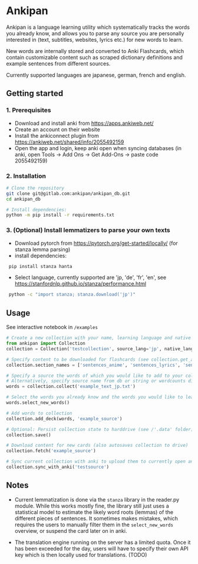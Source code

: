 # Ankipan

Ankipan is a language learning utility which systematically tracks the words you already know, and allows you to parse any source you are personally interested in (text, subtitles, websites, lyrics etc.) for new words to learn.

New words are internally stored and converted to Anki Flashcards, which contain customizable content such as scraped dictionary definitions and example sentences from different sources.

Currently supported languages are japanese, german, french and english.

## Getting started

### 1. Prerequisites

- Download and install anki from https://apps.ankiweb.net/
- Create an account on their website
- Install the ankiconnect plugin from https://ankiweb.net/shared/info/2055492159
- Open the app and login, keep anki open when syncing databases (in anki, open Tools -> Add Ons -> Get Add-Ons -> paste code 2055492159)

### 2. Installation

```bash
# Clone the repository
git clone git@gitlab.com:ankipan/ankipan_db.git
cd ankipan_db

# Install dependencies:
python -m pip install -r requirements.txt

```

### 3. (Optional) Install lemmatizers to parse your own texts

- Download pytorch from https://pytorch.org/get-started/locally/ (for stanza lemma parsing)
- install dependencies:

```bash
 pip install stanza hanta
```
-  Select language, currently supported are 'jp, 'de', 'fr', 'en', see https://stanfordnlp.github.io/stanza/performance.html

```bash
 python -c "import stanza; stanza.download('jp')"
```

## Usage

See interactive notebook in `/examples`

```python
# Create a new collection with your name, learning language and native language
from ankipan import Collection
collection = Collection('testcollection', source_lang='jp', native_lang='en')

# Specify content to be downloaded for flashcards (see collection.get_available_sources() for example sentences and scraper.py module)
collection.section_names = ['sentences_anime', 'sentences_lyrics', 'sentences_youtube', 'jisho', 'wadoku', 'wikitionary_en', 'wikitionary_jp']

# Specify a source the words of which you would like to add to your collection, either from db or path textfile or folder with textfiles
# Alternatively, specify source name from db or string or wordcounts directly (see help(Collection.collect))
words = collection.collect('example_text_jp.txt')

# Select the words you already know and the words you would like to learn from the table overview
words.select_new_words()

# Add words to collection
collection.add_deck(words, 'example_source')

# Optional: Persist collection state to harddrive (see /'.data' folder)
collection.save()

# Download content for new cards (also autosaves collection to drive)
collection.fetch('example_source')

# Sync current collection with anki to upload them to currently open anki instance
collection.sync_with_anki('testsource')

```

## Notes

- Current lemmatization is done via the `stanza` library in the reader.py module. While this works mostly fine, the library still just uses a statistical model to estimate the likely word roots (lemmas) of the different pieces of sentences. It sometimes makes mistakes, which requires the users to manually filter them in the `select_new_words` overview, or suspend the card later on in anki.

- The translation engine running on the server has a limited quota. Once it has been exceeded for the day, users will have to specify their own API key which is then locally used for translations. (TODO)
